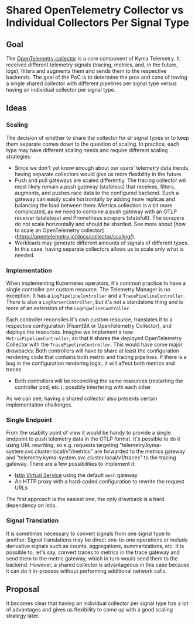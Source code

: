 # Shared OpenTelemetry Collector vs Individual Collectors Per Signal Type 

## Goal 
The [OpenTelemetry collector](https://opentelemetry.io/docs/collector/) is a core component of Kyma Telemetry. It receives different telemetry signals (tracing, metrics, and, in the future, logs), filters and augments them and sends them to the respective backends. The goal of the PoC is to determine the pros and cons of having a single shared collector with different pipelines per signal type versus having an individual collector per signal type.


## Ideas

### Scaling

The decision of whether to share the collector for all signal types or to keep them separate comes down to the question of scaling. In practice, each type may have different scaling needs and require different scaling strategies:

* Since we don't yet know enough about our users' telemetry data trends, having separate collectors would give us more flexibility in the future.
* Push and pull gateways are scaled differently. The tracing collector will most likely remain a push gateway (stateless) that receives, filters, augments, and pushes race data to the configured backend. Such a gateway can easily scale horizontally by adding more replicas and balancing the load between them. Metrics collection is a bit more complicated, as we need to combine a push gateway with an OTLP receiver (stateless) and Prometheus scrapers (statefull). The scrapers do not scale horizontally and should be sharded. See more about [how to scale an OpenTelemetry collector] (https://opentelemetry.io/docs/collector/scaling/). 
* Workloads may generate different amounts of signals of different types. In this case, having separate collectors allows us to scale only what is needed.

### Implementation

When implementing Kubernetes operators, it's common practice to have a single controller per custom resource. The Telemetry Manager is no exception. It has a `LogPipelineController` and a `TracePipelineController`. There is also a `LogParserController`, but it's not a standalone thing and is more of an extension of the `LogPipelineController`. 

Each controller reconsiles it's own custom resource, translates it to a respective configuration (FluentBit or OpenTelemetry Collector), and deploys the resources. Imagine we implement a new `MetricPipelineController`, so that it shares the deployed OpenTelemetry Collector with the `TracePipelineController`. This would have some major drawbacks:
Both controllers will have to share at least the configuration rendering code that contains both metric and tracing pipelines. If there is a bug in the configuration rendering logic, it will affect both metrics and traces
* Both controllers will be reconciling the same resources (restarting the controller pod, etc.), possibly interfering with each other

As we can see, having a shared collector also presents certain implementation challenges.

### Single Endpoint

From the usablity point of view it would be handy to provide a single endpoint to push telemetry data in the OTLP format. It's possible to do it using URL rewriting, so e.g. requests targeting "telemetry.kyma-system.svc.cluster.local/v1/metrics" are forwarded to the metrics gateway and "telemetry.kyma-system.svc.cluster.local/v1/traces"
to the tracing gateway. There are a few possibilities to implement it:
*  [Istio Virtual Service](https://istio.io/latest/docs/reference/config/networking/virtual-service/) using the default `mesh` gateway
* An HTTP proxy with a hard-coded configuration to rewrite the request URLs

The first approach is the easiest one, the only drawback is a hard dependency on Istio.

### Signal Translation

It is sometimes necessary to convert signals from one signal type to another. Signal translations may be direct one-to-one operations or include derivative signals such as counts, aggregations, summarizations, etc. It is possible to, let's say, convert traces to metrics in the trace gateway and send them to the metric gateway, which in turn would send them to the backend. However, a shared collector is advantageous in this case because it can do it in-process without performing additional network calls.

## Proposal

It becomes clear that having an individual collector per signal type has a lot of advantages and gives us flexibility to come up with a good scaling strategy later.

